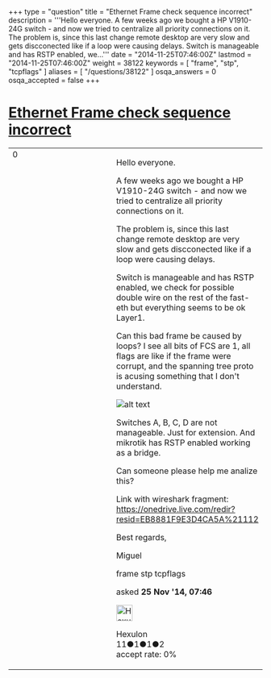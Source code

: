 +++
type = "question"
title = "Ethernet Frame check sequence incorrect"
description = '''Hello everyone. A few weeks ago we bought a HP V1910-24G switch - and now we tried to centralize all priority connections on it. The problem is, since this last change remote desktop are very slow and gets discconected like if a loop were causing delays. Switch is manageable and has RSTP enabled, we...'''
date = "2014-11-25T07:46:00Z"
lastmod = "2014-11-25T07:46:00Z"
weight = 38122
keywords = [ "frame", "stp", "tcpflags" ]
aliases = [ "/questions/38122" ]
osqa_answers = 0
osqa_accepted = false
+++

<div class="headNormal">

# [Ethernet Frame check sequence incorrect](/questions/38122/ethernet-frame-check-sequence-incorrect)

</div>

<div id="main-body">

<div id="askform">

<table id="question-table" style="width:100%;"><colgroup><col style="width: 50%" /><col style="width: 50%" /></colgroup><tbody><tr class="odd"><td style="width: 30px; vertical-align: top"><div class="vote-buttons"><span id="post-38122-upvote" class="ajax-command post-vote up" rel="nofollow" title="I like this post (click again to cancel)"> </span><div id="post-38122-score" class="post-score" title="current number of votes">0</div><span id="post-38122-downvote" class="ajax-command post-vote down" rel="nofollow" title="I dont like this post (click again to cancel)"> </span> <span id="favorite-mark" class="ajax-command favorite-mark" rel="nofollow" title="mark/unmark this question as favorite (click again to cancel)"> </span><div id="favorite-count" class="favorite-count"></div></div></td><td><div id="item-right"><div class="question-body"><p>Hello everyone.</p><p>A few weeks ago we bought a HP V1910-24G switch - and now we tried to centralize all priority connections on it.</p><p>The problem is, since this last change remote desktop are very slow and gets discconected like if a loop were causing delays.</p><p>Switch is manageable and has RSTP enabled, we check for possible double wire on the rest of the fast-eth but everything seems to be ok Layer1.</p><p>Can this bad frame be caused by loops? I see all bits of FCS are 1, all flags are like if the frame were corrupt, and the spanning tree proto is acusing something that I don't understand.</p><p><img src="https://osqa-ask.wireshark.org/upfiles/networka.jpg" alt="alt text" /></p><p>Switches A, B, C, D are not manageable. Just for extension. And mikrotik has RSTP enabled working as a bridge.</p><p>Can someone please help me analize this?</p><p>Link with wireshark fragment: <a href="https://onedrive.live.com/redir?resid=EB8881F9E3D4CA5A%21112">https://onedrive.live.com/redir?resid=EB8881F9E3D4CA5A%21112</a></p><p>Best regards,</p><p>Miguel</p></div><div id="question-tags" class="tags-container tags"><span class="post-tag tag-link-frame" rel="tag" title="see questions tagged &#39;frame&#39;">frame</span> <span class="post-tag tag-link-stp" rel="tag" title="see questions tagged &#39;stp&#39;">stp</span> <span class="post-tag tag-link-tcpflags" rel="tag" title="see questions tagged &#39;tcpflags&#39;">tcpflags</span></div><div id="question-controls" class="post-controls"></div><div class="post-update-info-container"><div class="post-update-info post-update-info-user"><p>asked <strong>25 Nov '14, 07:46</strong></p><img src="https://secure.gravatar.com/avatar/5aa82180c727c08459a5e20661099e48?s=32&amp;d=identicon&amp;r=g" class="gravatar" width="32" height="32" alt="Hexulon&#39;s gravatar image" /><p><span>Hexulon</span><br />
<span class="score" title="11 reputation points">11</span><span title="1 badges"><span class="badge1">●</span><span class="badgecount">1</span></span><span title="1 badges"><span class="silver">●</span><span class="badgecount">1</span></span><span title="2 badges"><span class="bronze">●</span><span class="badgecount">2</span></span><br />
<span class="accept_rate" title="Rate of the user&#39;s accepted answers">accept rate:</span> <span title="Hexulon has no accepted answers">0%</span></p></img></div></div><div id="comments-container-38122" class="comments-container"></div><div id="comment-tools-38122" class="comment-tools"></div><div class="clear"></div><div id="comment-38122-form-container" class="comment-form-container"></div><div class="clear"></div></div></td></tr></tbody></table>

</div>

</div>

